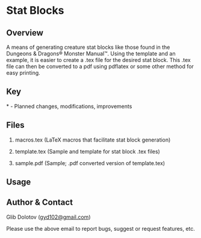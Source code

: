 
Stat Blocks
===========

Overview
--------
A means of generating creature stat blocks like those found in the
Dungeons & Dragons® Monster Manual™. Using the template and an example, it is
easier to create a .tex file for the desired stat block. This .tex file can
then be converted to a pdf using pdflatex or some other method for easy 
printing.

Key
---
\* - Planned changes, modifications, improvements

Files
-----
1) macros.tex (LaTeX macros that facilitate stat block generation)

2) template.tex (Sample and template for stat block .tex files)

3) sample.pdf (Sample; .pdf converted version of template.tex)

Usage
-----


Author & Contact
----------------
Glib Dolotov (gyd102@gmail.com)

Please use the above email to report bugs, suggest or request features, etc.